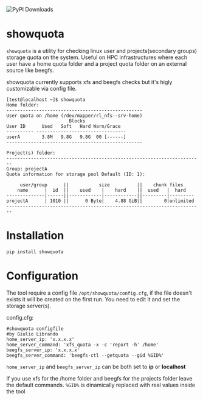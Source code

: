![PyPI Downloads](https://static.pepy.tech/badge/showquota)

# showquota
`showquota` is a utility for checking linux user and projects(secondary groups) storage quota on the system. Useful on HPC infrastructures where each user have a home quota folder and a project quota folder on an external source like beegfs.

 showquota currently supports xfs and beegfs checks but it's higly customizable via config file.
 
 ```
[test@localhost ~]$ showquota
Home folder:
--------------------------------------------------
User quota on /home (/dev/mapper/rl_nfs--srv-home)
                        Blocks
User ID      Used   Soft   Hard Warn/Grace
---------- ---------------------------------
userA        3.8M   9.8G   9.8G  00 [------]
--------------------------------------------------

Project(s) folder:
------------------------------------------------------------------------
Group: projectA
Quota information for storage pool Default (ID: 1):

      user/group      ||           size          ||    chunk files
     name      |  id  ||    used    |    hard    ||  used   |  hard
--------------|------||------------|------------||---------|---------
projectA      | 1010 ||      0 Byte|    4.88 GiB||        0|unlimited
------------------------------------------------------------------------
```



# Installation
```
pip install showquota
```


# Configuration

The tool require a config file `/opt/showquota/config.cfg`, if the file doesn't exists it will be created on the first run.
You need to edit it and set the storage server(s).


config.cfg:
```
#showquota configfile
#by Giulio Librando
home_server_ip: 'x.x.x.x'
home_server_command: 'xfs_quota -x -c 'report -h' /home'
beegfs_server_ip: 'x.x.x.x'
beegfs_server_command: 'beegfs-ctl --getquota --gid %GID%'
```

`home_server_ip` and `beegfs_server_ip` can be both set to **ip** or **localhost**

If you use xfs for the /home folder and beegfs for the projects folder leave the default commands. 
`%GID%` is dinamically replaced with real values inside the tool




